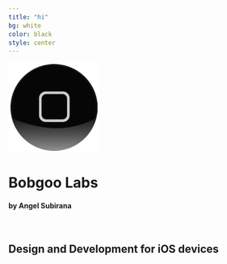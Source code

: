 ```yaml
---
title: "hi"
bg: white
color: black
style: center
---
```


<img src="img/Bobgoo-Rounded-512.png" width="180" />


# Bobgoo Labs 

#### by Angel Subirana 

<br>

## Design and Development for iOS devices

<a href="https://twitter.com/bobgoolabs"><span class="fa-stack fa-lg">
<i class="fa fa-circle fa-stack-2x"></i>
<i class="fa fa-twitter fa-stack-1x" style="color: white;"></i>
</span></a>
<a href="mailto:support@bobgoo.com">
<span class="fa-stack fa-lg">
<i class="fa fa-circle fa-stack-2x"></i>
<i class="fa fa-envelope fa-stack-1x" style="color: white;"></i>
</span></a>